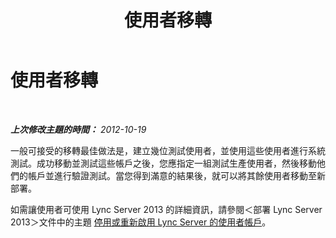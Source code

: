 ﻿---
title: 使用者移轉
TOCTitle: 使用者移轉
ms:assetid: 4c0391e4-bf50-47bd-b4d4-213ae8055584
ms:mtpsurl: https://technet.microsoft.com/zh-tw/library/JJ204876(v=OCS.15)
ms:contentKeyID: 49290858
ms.date: 08/10/2015
mtps_version: v=OCS.15
ms.translationtype: HT
---

# 使用者移轉

 

_**上次修改主題的時間：** 2012-10-19_

一般可接受的移轉最佳做法是，建立幾位測試使用者，並使用這些使用者進行系統測試。成功移動並測試這些帳戶之後，您應指定一組測試生產使用者，然後移動他們的帳戶並進行驗證測試。當您得到滿意的結果後，就可以將其餘使用者移動至新部署。

如需讓使用者可使用 Lync Server 2013 的詳細資訊，請參閱＜部署 Lync Server 2013＞文件中的主題 [停用或重新啟用 Lync Server 的使用者帳戶](lync-server-2013-disable-or-re-enable-user-account-for-lync-server.md)。

